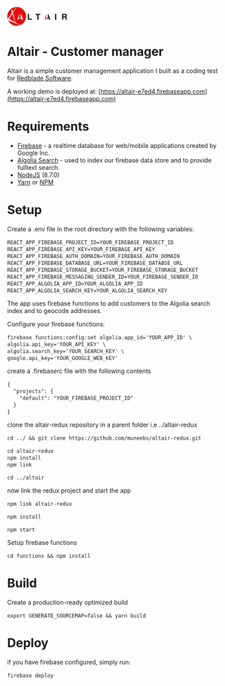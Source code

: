 ![logo](./src/assets/logo.png)
# Altair - Customer manager

Altair is a simple customer management application I built as a coding test for [Redblade Software](http://www.redblade.io).

A working demo is deployed at: [https://altair-e7ed4.firebaseapp.com](https://altair-e7ed4.firebaseapp.com)

# Requirements
- [Firebase](https://firebase.google.com) - a realtime database for web/mobile applications created by Google Inc.
- [Algolia Search](https://algolia.com) - used to index our firebase data store and to provide fulltext search.
- [NodeJS](https://www.nodejs.org) (8.7.0)
- [Yarn](https://yarnpkg.com) or [NPM](https://www.npmjs.com/)


# Setup
Create a .env file in the root directory with the following variables:

```
REACT_APP_FIREBASE_PROJECT_ID=YOUR_FIREBASE_PROJECT_ID
REACT_APP_FIREBASE_API_KEY=YOUR_FIREBASE_API_KEY
REACT_APP_FIREBASE_AUTH_DOMAIN=YOUR_FIREBASE_AUTH_DOMAIN
REACT_APP_FIREBASE_DATABASE_URL=YOUR_FIREBASE_DATABSE_URL
REACT_APP_FIREBASE_STORAGE_BUCKET=YOUR_FIREBASE_STORAGE_BUCKET
REACT_APP_FIREBASE_MESSAGING_SENDER_ID=YOUR_FIREBASE_SENDER_ID
REACT_APP_ALGOLIA_APP_ID=YOUR_ALGOLIA_APP_ID
REACT_APP_ALGOLIA_SEARCH_KEY=YOUR_ALGOLIA_SEARCH_KEY
```

The app uses firebase functions to add customers to the Algolia search index and to geocode addresses.

Configure your firebase functions:

```
firebase functions:config:set algolia.app_id='YOUR_APP_ID' \
algolia.api_key='YOUR_API_KEY' \
algolia.search_key='YOUR_SEARCH_KEY' \
google.api_key='YOUR_GOOGLE_WEB_KEY'
```

create a .firebaserc file with the following contents

```
{
  "projects": {
    "default": "YOUR_FIREBASE_PROJECT_ID"
  }
}
```

clone the altair-redux repository in a parent folder i.e ../altair-redux
```
cd ../ && git clone https://github.com/muneebs/altair-redux.git
```

```
cd altair-redux
npm install
npm link
```

```
cd ../altair
```

now link the redux project and start the app

```
npm link altair-redux
```

```
npm install
```

```
npm start
```

Setup firebase functions

```
cd functions && npm install
```

# Build

Create a production-ready optimized build

```
export GENERATE_SOURCEMAP=false && yarn build
```

# Deploy

if you have firebase configured, simply run:

```
firebase deploy
```
